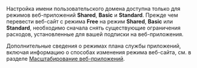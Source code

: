 Настройка имени пользовательского домена доступна только для режимов веб-приложений **Shared**, **Basic** и **Standard**. Прежде чем перевести веб-сайт с режима **Free** на режим **Shared**, **Basic** или **Standard**, необходимо сначала снять существующие ограничения расходов, установленные для вашей подписки на веб-приложения.

Дополнительные сведения о режимах плана службы приложений, включая информацию о способах изменения режима веб-сайта, см. в разделе [Масштабирование веб-приложений](../article/app-service-web/web-sites-scale.md).

<!---HONumber=August15_HO6-->